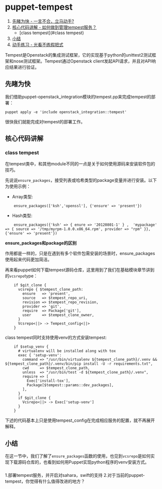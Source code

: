 # puppet-tempest

1. [先睹为快 - 一言不合，立马动手?](#先睹为快)
2. [核心代码讲解 - 如何做到管理tempest服务？](#核心代码讲解)
    - [class tempest](#class tempest)
3. [小结](##小结)
4. [动手练习 - 光看不练假把式](##动手练习)

Tempest是Openstack的集成测试框架，它的实现基于python的unittest2测试框架和nose测试框架。Tempest通过Openstack client发起API请求，并且对API响应结果进行验证。

## 先睹为快

我们借助puppet-openstack_integration模块的tempest.pp来完成tempest的部署：
```shell
puppet apply -e 'include openstack_integration::tempest'
```
很快我们就能完成对tempest的部署工作。

## 核心代码讲解

### class tempest

在tempest类中，和其他module不同的一点是关于如何使用源码来安装软件包的技巧。

先说说`ensure_packages`，接受列表或哈希类型的package变量并进行安装。以下为使用示例：

- Array类型:

```puppet
    ensure_packages(['ksh','openssl'], {'ensure' => 'present'})
```

- Hash类型:

```puppet
    ensure_packages({'ksh' => { enure => '20120801-1' } ,  'mypackage' => { source => '/tmp/myrpm-1.0.0.x86_64.rpm', provider => "rpm" }}, {'ensure' => 'present'})
```
**ensure_packages和package的区别** 

作用都是一样的，只是在遇到有多个软件包需安装的场景时，ensure_packages使用起来代码更加简洁。

再来看puppet如何下载tempest源码仓库，这里用到了我们在基础模块章节讲到的`vcsrepo`type：

```puppet
    if $git_clone {
      vcsrepo { $tempest_clone_path:
        ensure   => 'present',
        source   => $tempest_repo_uri,
        revision => $tempest_repo_revision,
        provider => 'git',
        require  => Package['git'],
        user     => $tempest_clone_owner,
      }
      Vcsrepo<||> -> Tempest_config<||>
    }
```
class tempest同时支持使用venv的方式安装tempest:

```puppet
    if $setup_venv {
      # virtualenv will be installed along with tox
      exec { 'setup-venv':
        command => "/usr/bin/virtualenv ${tempest_clone_path}/.venv && ${tempest_clone_path}/.venv/bin/pip install -U -r requirements.txt",
        cwd     => $tempest_clone_path,
        unless  => "/usr/bin/test -d ${tempest_clone_path}/.venv",
        require => [
          Exec['install-tox'],
          Package[$tempest::params::dev_packages],
        ],
      }
      if $git_clone {
        Vcsrepo<||> -> Exec['setup-venv']
      }
    }
```
下述的代码基本上只是使用tempest_config在完成相应服务的配置，就不再展开解释。

## 小结

在这一节中，我们了解了`ensure_packages`函数的使用，也见到`vcsrepo`是如何实现下载源码仓库的，也看到如何用Puppet实现python程序的venv安装方式。

###

1.部署tempest服务，并开启对sahara，swift的支持
2.对于当前的puppet-tempest，你觉得有什么值得改进的地方？